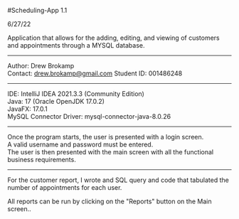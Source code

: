 #Scheduling-App 1.1

6/27/22

Application that allows for the adding, editing, and viewing of customers and appointments through a MYSQL database.

---
Author: Drew Brokamp  
Contact: drew.brokamp@gmail.com
Student ID: 001486248

---
IDE: IntelliJ IDEA 2021.3.3 (Community Edition)  
Java: 17 (Oracle OpenJDK 17.0.2)  
JavaFX: 17.0.1  
MySQL Connector Driver: mysql-connector-java-8.0.26  

---
Once the program starts, the user is presented with a login screen.  
A valid username and password must be entered.  
The user is then presented with the main screen with all the functional business requirements.

---
For the customer report, I wrote and SQL query and code that tabulated the number of appointments for each user.  

All reports can be run by clicking on the "Reports" button on the Main screen..